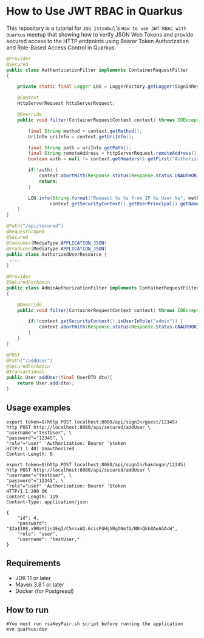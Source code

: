 # How to Use JWT RBAC in Quarkus

This repository is a tutorial for `JUG Istanbul`'s `How to use JWT RBAC with Quarkus` meetup that showing how to verify JSON Web Tokens and provide secured access to the HTTP endpoints using Bearer Token Authorization and Role-Based Access Control in Quarkus.

```java
@Provider
@Secured
public class AuthenticationFilter implements ContainerRequestFilter
{

    private static final Logger LOG = LoggerFactory.getLogger(SignInResource.class);

    @Context
    HttpServerRequest httpServerRequest;

    @Override
    public void filter(ContainerRequestContext context) throws IOException {

        final String method = context.getMethod();
        UriInfo uriInfo = context.getUriInfo();

        final String path = uriInfo.getPath();
        final String remoteAddress = httpServerRequest.remoteAddress().toString();
        boolean auth = null != context.getHeaders().getFirst("Authorization");

        if(!auth) {
            context.abortWith(Response.status(Response.Status.UNAUTHORIZED).build());
            return;
        }

        LOG.info(String.format("Request %s %s from IP %s User %s", method, path, remoteAddress,
                context.getSecurityContext().getUserPrincipal().getName()));
    }
}

```

```java
@Path("/api/secured")
@RequestScoped
@Secured
@Consumes(MediaType.APPLICATION_JSON)
@Produces(MediaType.APPLICATION_JSON)
public class AuthorizedUserResource {
 ....   
}
```

```java
@Provider
@SecuredForAdmin
public class AdminAuthorizationFilter implements ContainerRequestFilter
{

    @Override
    public void filter(ContainerRequestContext context) throws IOException {

        if(!context.getSecurityContext().isUserInRole("admin")) {
            context.abortWith(Response.status(Response.Status.UNAUTHORIZED).build());
        }
    }
}
```

```java
@POST
@Path("/addUser")
@SecuredForAdmin
@Transactional
public User addUser(final UserDTO dto){
    return User.add(dto);
}
```
## Usage examples

```shell
export token=$(http POST localhost:8080/api/signIn/guest/12345)
http POST http://localhost:8080/api/secured/addUser \
"username"="testUser", \
"password"="12345", \
"role"="user" 'Authorization: Bearer '$token
HTTP/1.1 401 Unauthorized
Content-Length: 0

export token=$(http POST localhost:8080/api/signIn/hakdogan/12345)
http POST http://localhost:8080/api/secured/addUser \
"username"="testUser", \
"password"="12345", \
"role"="user" 'Authorization: Bearer '$token
HTTP/1.1 200 OK
Content-Length: 119
Content-Type: application/json

{
    "id": 4,
    "password": "$2a$10$.x9NaYIin1EqI/C5nsxAD.6cisP4HghRgDNmfG/N0nQkk8AeAGAcW",
    "role": "user",
    "username": "testUser,"
}
```

## Requirements

- JDK 11 or later
- Maven 3.8.1 or later
- Docker (for Postgresql)  

## How to run
```shell
#You must run rsaKeyPair.sh script before running the application
mvn quarkus:dev
```
